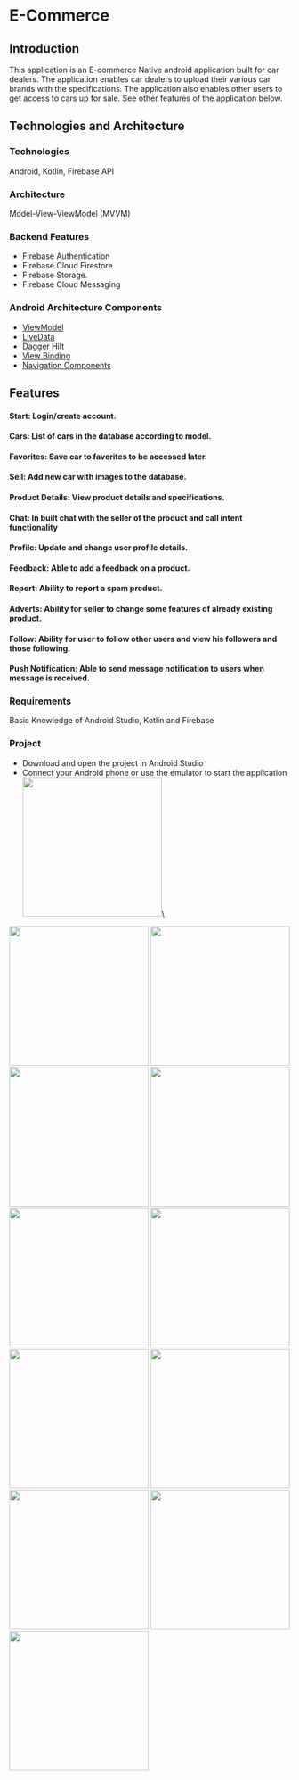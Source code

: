 # E-Commerce
## Introduction
This application is an E-commerce Native android application built for car dealers. The application enables car dealers to upload their various car brands with the specifications. 
The application also enables other users to get access to cars up for sale. See other features of the application below. 
## Technologies and Architecture
### Technologies
Android, Kotlin, Firebase API 
### Architecture
Model-View-ViewModel (MVVM)
### Backend Features
- Firebase Authentication
- Firebase Cloud Firestore
- Firebase Storage. 
- Firebase Cloud Messaging
### Android Architecture Components
 - [ViewModel](https://developer.android.com/topic/libraries/architecture/viewmodel)
 - [LiveData](https://developer.android.com/topic/libraries/architecture/livedata)
 - [Dagger Hilt](https://developer.android.com/training/dependency-injection/hilt-android)
 - [View Binding](https://developer.android.com/topic/libraries/view-binding)
 - [Navigation Components](https://developer.android.com/guide/navigation/navigation-getting-started)
 ## Features
#### Start: Login/create account.
#### Cars: List of cars in the database according to model.
#### Favorites: Save car to favorites to be accessed later.
#### Sell: Add new car with images to the database.
#### Product Details: View product details and specifications.
#### Chat: In built chat with the seller of the product and call intent functionality
#### Profile: Update and change user profile details.
#### Feedback: Able to add a feedback on a product. 
#### Report: Ability to report a spam product.
#### Adverts: Ability for seller to change some features of already existing product. 
#### Follow: Ability for user to follow other users and view his followers and those following.
#### Push Notification: Able to send message notification to users when message is received. 
### Requirements
Basic Knowledge of Android Studio, Kotlin and Firebase
### Project
- Download and open the project in Android Studio
- Connect your Android phone or use the emulator to start the application
<img src="https://user-images.githubusercontent.com/60844538/158705877-90b26461-461f-4964-89b5-431a0066131f.jpg" width="250">\
<img src="https://user-images.githubusercontent.com/60844538/158706823-a9a683c4-4a0e-48d8-9967-4916b087029f.jpg" width="250">
<img src="https://user-images.githubusercontent.com/60844538/158706868-23073053-93fa-4b56-b423-6d06abeeaedb.jpg" width="250">
<img src="https://user-images.githubusercontent.com/60844538/158706953-f7a01d80-6374-422a-a709-27bc12e428d5.jpg" width="250">
<img src="https://user-images.githubusercontent.com/60844538/158706955-8654b35d-dba1-4a7d-ae96-a984015aa871.jpg" width="250">
<img src="https://user-images.githubusercontent.com/60844538/158706967-ef5215a0-35aa-4aa3-81aa-c4e59bc1d28a.jpg" width="250">
<img src="https://user-images.githubusercontent.com/60844538/158706977-c0df397e-fe50-4f7b-8577-c7991d6217ae.jpg" width="250">
<img src="https://user-images.githubusercontent.com/60844538/158706992-5ea2fff8-2d82-480e-842a-03922839b3d5.jpg" width="250">
<img src="https://user-images.githubusercontent.com/60844538/158707025-4a4a6512-f7d3-4219-8396-120c8b5e96b5.jpg" width="250">
<img src="https://user-images.githubusercontent.com/60844538/158707047-ee052d65-97cb-40df-8886-e708aacc481b.jpg" width="250">
<img src="https://user-images.githubusercontent.com/60844538/158707076-c2942098-2cc0-4843-96d8-98a87768c4ed.jpg" width="250">
<img src="https://user-images.githubusercontent.com/60844538/158707092-c78657c8-2e06-4c10-a527-d8d682f821b0.jpg" width="250">




